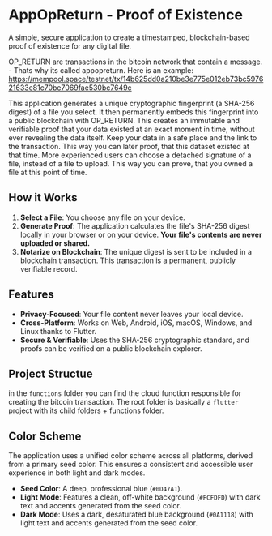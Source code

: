 # AppOpReturn - Proof of Existence

A simple, secure application to create a timestamped, blockchain-based proof of existence for any digital file.

OP_RETURN are transactions in the bitcoin network that contain a message. - Thats why its called appopreturn. Here is an example: https://mempool.space/testnet/tx/14b625dd0a210be3e775e012eb73bc597621633e81c70be7069fae530bc7649c

This application generates a unique cryptographic fingerprint (a SHA-256 digest) of a file you select. It then permanently embeds this fingerprint into a public blockchain with OP_RETURN. This creates an immutable and verifiable proof that your data existed at an exact moment in time, without ever revealing the data itself. Keep your data in a safe place and the link to the transaction. This way you can later proof, that this dataset existed at that time. More experienced users can choose a detached signature of a file, instead of a file to upload. This way you can prove, that you owned a file at this point of time. 

## How it Works

1.  **Select a File**: You choose any file on your device.
2.  **Generate Proof**: The application calculates the file's SHA-256 digest locally in your browser or on your device. **Your file's contents are never uploaded or shared.**
3.  **Notarize on Blockchain**: The unique digest is sent to be included in a blockchain transaction. This transaction is a permanent, publicly verifiable record.

## Features

-   **Privacy-Focused**: Your file content never leaves your local device.
-   **Cross-Platform**: Works on Web, Android, iOS, macOS, Windows, and Linux thanks to Flutter.
-   **Secure & Verifiable**: Uses the SHA-256 cryptographic standard, and proofs can be verified on a public blockchain explorer.

## Project Structue

in the `functions` folder you can find the cloud function responsible for creating the bitcoin transaction. The root folder is basically a `flutter` project with its child folders + functions folder.


## Color Scheme

The application uses a unified color scheme across all platforms, derived from a primary seed color. This ensures a consistent and accessible user experience in both light and dark modes.

-   **Seed Color**: A deep, professional blue (`#0D47A1`).
-   **Light Mode**: Features a clean, off-white background (`#FCFDFD`) with dark text and accents generated from the seed color.
-   **Dark Mode**: Uses a dark, desaturated blue background (`#0A1118`) with light text and accents generated from the seed color.
